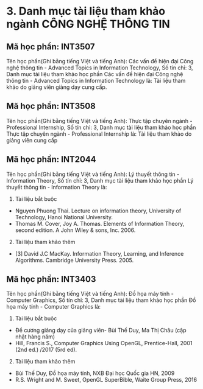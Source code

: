 # 3. Danh mục tài liệu tham khảo ngành CÔNG NGHỆ THÔNG TIN
## Mã học phần: INT3507
Tên học phần(Ghi bằng tiếng Việt và tiếng Anh): Các vấn đề hiện đại Công nghệ thông tin - Advanced Topics in Information Technology, Số tín chỉ: 3, Danh mục tài liệu tham khảo học phần Các vấn đề hiện đại Công nghệ thông tin - Advanced Topics in Information Technology là:
Tài liệu tham khảo do giảng viên giảng dạy cung cấp.
## Mã học phần: INT3508
Tên học phần(Ghi bằng tiếng Việt và tiếng Anh): Thực tập chuyên ngành - Professional Internship, Số tín chỉ: 3, Danh mục tài liệu tham khảo học phần Thực tập chuyên ngành - Professional Internship là:
Tài liệu tham khảo do giảng viên cung cấp
## Mã học phần: INT2044
Tên học phần(Ghi bằng tiếng Việt và tiếng Anh): Lý thuyết thông tin - Information Theory, Số tín chỉ: 3, Danh mục tài liệu tham khảo học phần Lý thuyết thông tin - Information Theory là:
1. Tài liệu bắt buộc
- Nguyen Phuong Thai. Lecture on information theory, University of Technology, Hanoi National University.
- Thomas M. Cover, Joy A. Thomas. Elements of Information Theory, second edition. A John Wiley & sons, Inc. 2006.
2. Tài liệu tham khảo thêm
- [3] David J.C MacKay. Information Theory, Learning, and Inference Algorithms. Cambridge University Press. 2005.
## Mã học phần: INT3403
Tên học phần(Ghi bằng tiếng Việt và tiếng Anh): Đồ họa máy tính - Computer Graphics, Số tín chỉ: 3, Danh mục tài liệu tham khảo học phần Đồ họa máy tính - Computer Graphics là:
1. Tài liệu bắt buộc
- Đề cương giảng dạy của giảng viên- Bùi Thế Duy, Ma Thị Châu (cập nhật hàng năm)
- Hill, Francis S., Computer Graphics Using OpenGL, Prentice-Hall, 2001 (2nd ed.) /2017 (5rd ed).
2. Tài liệu tham khảo thêm
- Bùi Thế Duy, Đồ họa máy tính, NXB Đại học Quốc gia HN, 2009
- R.S. Wright and M. Sweet, OpenGL SuperBible, Waite Group Press, 2016

